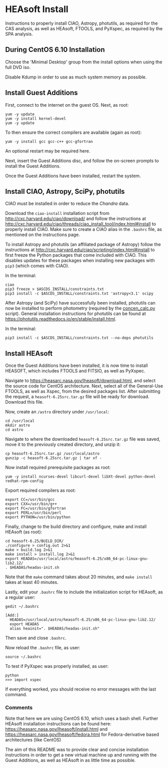 # HEAsoft Install #

Instructions to properly install CIAO, Astropy, photutils, as required for the CAS analysis, as well as HEAsoft, FTOOLS, and PyXspec, as required by the SPA analysis.

## During CentOS 6.10 Installation ##

Choose the 'Minimal Desktop' group from the install options when using the full DVD iso.

Disable Kdump in order to use as much system memory as possible.

## Install Guest Additions ##

First, connect to the internet on the guest OS. Next, as root: 
```
yum -y update
yum -y install kernel-devel
yum -y update
```
To then ensure the correct compilers are available (again as root):
```
yum -y install gcc gcc-c++ gcc-gfortran
```
An optional restart may be required here.

Next, insert the Guest Additions disc, and follow the on-screen prompts to install the Guest Additions.

Once the Guest Additions have been installed, restart the system.

## Install CIAO, Astropy, SciPy, photutils ##

CIAO must be installed in order to reduce the *Chandra* data.

Download the `ciao-install` installation script from http://cxc.harvard.edu/ciao/download/ and follow the instructions at http://cxc.harvard.edu/ciao/threads/ciao_install_tool/index.html#install to properly install CIAO. Make sure to create a CIAO alias in the `.bashrc` file, as mentioned on the instructions page.

To install Astropy and photutils (an affiliated package of Astropy) follow the instructions at http://cxc.harvard.edu/ciao/scripting/index.html#install to first freeze the Python packages that come included with CIAO. This disables updates for these packages when installing new packages with `pip3` (which comes with CIAO).

In the terminal:
```
ciao
pip3 freeze > $ASCDS_INSTALL/constraints.txt
pip3 install -c $ASCDS_INSTALL/constraints.txt 'astropy<3.1' scipy
```

After Astropy (and SciPy) have successfully been installed, photutils can now be installed to perform photometry (required by the [concen_calc.py](/reduction/reduce/concen_calc.py) script). General installation instructions for photutils can be found at https://photutils.readthedocs.io/en/stable/install.html.

In the terminal:
```
pip3 install -c $ASCDS_INSTALL/constraints.txt --no-deps photutils
```

## Install HEAsoft ##

Once the Guest Additions have been installed, it is now time to install HEASOFT, which includes FTOOLS and FITSIO, as well as PyXspec.

Navigate to https://heasarc.nasa.gov/lheasoft/download.html, and select the source code for CentOS architecture.
Next, select all of the General-Use FTOOLS, as well as Xspec, from the desired packages list.
After submitting the request, a `heasoft-6.25src.tar.gz` file will be ready for download. Download this file.

Now, create an `/astro` directory under `/usr/local`:
```
cd /usr/local
mkdir astro
cd astro
```

Navigate to where the downloaded `heasoft-6.25src.tar.gz` file was saved, move it to the previously created directory, and unzip it:
```
cp heasoft-6.25src.tar.gz /usr/local/astro
gunzip -c heasoft-6.25src.tar.gz | tar xf -
```

Now install required prerequisite packages as root:
```
yum -y install ncurses-devel libcurl-devel libXt-devel python-devel redhat-rpm-config
```

Export required compilers as root:
```
export CC=/usr/bin/gcc
export CXX=/usr/bin/g++
export FC=/usr/bin/gfortran
export PERL=/usr/bin/perl
export PYTHON=/usr/bin/python
```

Finally, change to the build directory and configure, make and install HEAsoft (as root):
```
cd heasoft-6.25/BUILD_DIR/
./configure > config.out 2>&1
make > build.log 2>&1
make install > install.log 2>&1
export HEADAS=/usr/local/astro/heasoft-6.25/x86_64-pc-linux-gnu-lib2.12/
. $HEADAS/headas-init.sh
```
Note that the `make` command takes about 20 minutes, and `make install` takes at least 40 minutes.

Lastly, edit your `.bashrc` file to include the initialization script for HEAsoft, as a regular user:
```
gedit ~/.bashrc

[Add:]
  HEADAS=/usr/local/astro/heasoft-6.25/x86_64-pc-linux-gnu-lib2.12/
  export HEADAS
  alias heainit=". $HEADAS/headas-init.sh"
```
Then save and close `.bashrc`.

Now reload the `.bashrc` file, as user:
```
source ~/.bashrc
```

To test if PyXspec was properly installed, as user:
```
python
>>> import xspec
```

If everything worked, you should receive no error messages with the last command.

### Comments ###

Note that here we are using CentOS 6.10, which uses a bash shell. Further HEAsoft installation instructions can be found here:
https://heasarc.nasa.gov/lheasoft/install.html and
https://heasarc.nasa.gov/lheasoft/fedora.html for Fedora-derivative based architectures (like CentOS)

The aim of this README was to provide clear and concise installation instructions in order to get a new virtual machine up and running with the Guest Additions, as well as HEAsoft in as little time as possible.
